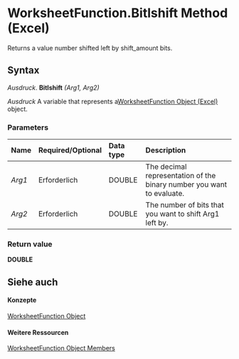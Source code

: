 
# WorksheetFunction.Bitlshift Method (Excel)

Returns a value number shifted left by shift_amount bits.


## Syntax

 _Ausdruck_. **Bitlshift** _(Arg1,_ _Arg2)_

 _Ausdruck_ A variable that represents a[WorksheetFunction Object (Excel)](7b1d5639-363d-632c-2cf0-2232562646b6.md) object.


### Parameters



|**Name**|**Required/Optional**|**Data type**|**Description**|
|:-----|:-----|:-----|:-----|
| _Arg1_|Erforderlich|DOUBLE|The decimal representation of the binary number you want to evaluate.|
| _Arg2_|Erforderlich|DOUBLE|The number of bits that you want to shift Arg1 left by.|

### Return value

 **DOUBLE**


## Siehe auch


#### Konzepte


[WorksheetFunction Object](7b1d5639-363d-632c-2cf0-2232562646b6.md)
#### Weitere Ressourcen


[WorksheetFunction Object Members](http://msdn.microsoft.com/library/6811ca87-4b53-0bff-88c9-30bf7497879a%28Office.15%29.aspx)